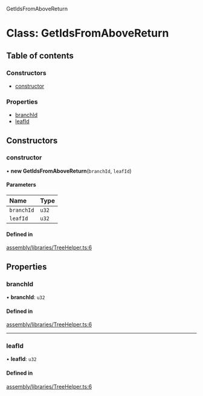 GetIdsFromAboveReturn

# Class: GetIdsFromAboveReturn

## Table of contents

### Constructors

-   [constructor](GetIdsFromAboveReturn.md#constructor)

### Properties

-   [branchId](GetIdsFromAboveReturn.md#branchid)
-   [leafId](GetIdsFromAboveReturn.md#leafid)

## Constructors

### constructor

• **new GetIdsFromAboveReturn**(`branchId`, `leafId`)

#### Parameters

| Name       | Type  |
| :--------- | :---- |
| `branchId` | `u32` |
| `leafId`   | `u32` |

#### Defined in

[assembly/libraries/TreeHelper.ts:6](https://github.com/dusaprotocol/v2.1/blob/b07cbb8/assembly/libraries/TreeHelper.ts#L6)

## Properties

### branchId

• **branchId**: `u32`

#### Defined in

[assembly/libraries/TreeHelper.ts:6](https://github.com/dusaprotocol/v2.1/blob/b07cbb8/assembly/libraries/TreeHelper.ts#L6)

---

### leafId

• **leafId**: `u32`

#### Defined in

[assembly/libraries/TreeHelper.ts:6](https://github.com/dusaprotocol/v2.1/blob/b07cbb8/assembly/libraries/TreeHelper.ts#L6)
